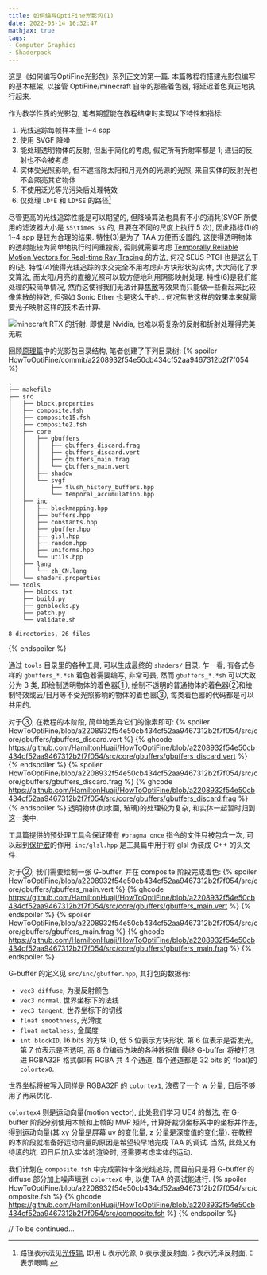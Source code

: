 ```yaml
---
title: 如何编写OptiFine光影包(1)
date: 2022-03-14 16:32:47
mathjax: true
tags:
- Computer Graphics
- Shaderpack
---
```


这是《如何编写OptiFine光影包》系列正文的第一篇. 本篇教程将搭建光影包编写的基本框架, 以接管 OptiFine/minecraft 自带的那些着色器, 将延迟着色真正地执行起来.

<!-- more -->
作为教学性质的光影包, 笔者期望能在教程结束时实现以下特性和指标:
1. 光线追踪每帧样本量 1~4 spp
2. 使用 SVGF 降噪
3. 能处理透明物体的反射, 但出于简化的考虑, 假定所有折射率都是 $1$; 递归的反射也不会被考虑
4. 实体受光照影响, 但不遮挡除太阳和月亮外的光源的光照, 来自实体的反射光也不会照亮其它物体
5. 不使用泛光等光污染后处理特效
6. 仅处理 `LD*E` 和 `LD*SE` 的路径[^1]

尽管更高的光线追踪性能是可以期望的, 但降噪算法也具有不小的消耗(SVGF 所使用的滤波器大小是 `$5\times 5$` 的, 且要在不同的尺度上执行 5 次), 因此指标(1)的 1~4 spp 是较为合理的结果. 特性(3)是为了 TAA 方便而设置的, 这使得透明物体的透射能较为简单地执行时间重投影, 否则就需要考虑 [Temporally Reliable Motion Vectors for Real-time Ray Tracing
](https://sites.cs.ucsb.edu/~lingqi/publications/paper_trmv.pdf) 的方法, 何况 SEUS PTGI 也是这么干的(逃. 特性(4)使得光线追踪的求交完全不用考虑非方块形状的实体, 大大简化了求交算法, 而太阳/月亮的直接光照可以较方便地利用阴影映射处理. 特性(6)是我们能处理的较简单情况, 然而这使得我们无法计算[焦散](https://en.wikipedia.org/wiki/Caustic_(optics))等效果而只能做一些看起来比较像焦散的特效, 但强如 Sonic Ether 也是这么干的... 何况焦散这样的效果本来就需要光子映射这样的技术去计算.

![minecraft RTX 的折射. 即使是 Nvidia, 也难以将复杂的反射和折射处理得完美无瑕](artifacts.png)

回顾[原理篇](https://hamiltonhuaji.github.io/2022/03/05/%E5%A6%82%E4%BD%95%E7%BC%96%E5%86%99OptiFine%E5%85%89%E5%BD%B1%E5%8C%85-%E5%B7%A5%E5%85%B7%E7%AF%87/)中的光影包目录结构, 笔者创建了下列目录树:
{% spoiler HowToOptiFine/commit/a2208932f54e50cb434cf52aa9467312b2f7f054 %}
```text
.
├── makefile
├── src
│   ├── block.properties
│   ├── composite.fsh
│   ├── composite15.fsh
│   ├── composite2.fsh
│   ├── core
│   │   ├── gbuffers
│   │   │   ├── gbuffers_discard.frag
│   │   │   ├── gbuffers_discard.vert
│   │   │   ├── gbuffers_main.frag
│   │   │   └── gbuffers_main.vert
│   │   ├── shadow
│   │   └── svgf
│   │       ├── flush_history_buffers.hpp
│   │       └── temporal_accumulation.hpp
│   ├── inc
│   │   ├── blockmapping.hpp
│   │   ├── buffers.hpp
│   │   ├── constants.hpp
│   │   ├── gbuffer.hpp
│   │   ├── glsl.hpp
│   │   ├── random.hpp
│   │   ├── uniforms.hpp
│   │   └── utils.hpp
│   ├── lang
│   │   └── zh_CN.lang
│   └── shaders.properties
└── tools
    ├── blocks.txt
    ├── build.py
    ├── genblocks.py
    ├── patch.py
    └── validate.sh

8 directories, 26 files
```
{% endspoiler %}

通过 `tools` 目录里的各种工具, 可以生成最终的 `shaders/` 目录. 乍一看, 有各式各样的 `gbuffers_*.*sh` 着色器需要编写, 非常可畏, 然而 `gbuffers_*.*sh` 可以大致分为 3 类, 即绘制透明物体的着色器①, 绘制不透明的普通物体的着色器②和绘制特效或云/日月等不受光照影响的物体的着色器③, 每类着色器的代码都是可以共用的.

对于③, 在教程的本阶段, 简单地丢弃它们的像素即可:
{% spoiler HowToOptiFine/blob/a2208932f54e50cb434cf52aa9467312b2f7f054/src/core/gbuffers/gbuffers_discard.vert %}
{% ghcode https://github.com/HamiltonHuaji/HowToOptiFine/blob/a2208932f54e50cb434cf52aa9467312b2f7f054/src/core/gbuffers/gbuffers_discard.vert %}
{% endspoiler %}
{% spoiler HowToOptiFine/blob/a2208932f54e50cb434cf52aa9467312b2f7f054/src/core/gbuffers/gbuffers_discard.frag %}
{% ghcode https://github.com/HamiltonHuaji/HowToOptiFine/blob/a2208932f54e50cb434cf52aa9467312b2f7f054/src/core/gbuffers/gbuffers_discard.frag %}
{% endspoiler %}
透明物体(如水面, 玻璃)的处理较为复杂, 和实体一起暂时归到这一类中.

工具篇提供的预处理工具会保证带有 `#pragma once` 指令的文件只被包含一次, 可以起到[保护宏](https://en.wikipedia.org/wiki/Include_guard)的作用. `inc/glsl.hpp` 是工具篇中用于将 glsl 伪装成 C++ 的头文件.

对于②, 我们需要绘制一张 G-buffer, 并在 composite 阶段完成着色:
{% spoiler HowToOptiFine/blob/a2208932f54e50cb434cf52aa9467312b2f7f054/src/core/gbuffers/gbuffers_main.vert %}
{% ghcode https://github.com/HamiltonHuaji/HowToOptiFine/blob/a2208932f54e50cb434cf52aa9467312b2f7f054/src/core/gbuffers/gbuffers_main.vert %}
{% endspoiler %}
{% spoiler HowToOptiFine/blob/a2208932f54e50cb434cf52aa9467312b2f7f054/src/core/gbuffers/gbuffers_main.frag %}
{% ghcode https://github.com/HamiltonHuaji/HowToOptiFine/blob/a2208932f54e50cb434cf52aa9467312b2f7f054/src/core/gbuffers/gbuffers_main.frag %}
{% endspoiler %}

G-buffer 的定义见 `src/inc/gbuffer.hpp`, 其打包的数据有:
+ `vec3 diffuse`, 为漫反射颜色
+ `vec3 normal`, 世界坐标下的法线
+ `vec3 tangent`, 世界坐标下的切线
+ `float smoothness`, 光滑度
+ `float metalness`, 金属度
+ `int blockID`, 16 bits 的方块 ID, 低 5 位表示方块形状, 第 6 位表示是否发光, 第 7 位表示是否透明, 高 8 位编码方块的各种数据值
最终 G-buffer 将被打包进 RGBA32F 格式(即有 RGBA 共 4 个通道, 每个通道都是 32 bits 的 float)的 `colortex0`.

世界坐标将被写入同样是 RGBA32F 的 `colortex1`, 浪费了一个 w 分量, 日后不够用了再来优化.

`colortex4` 则是运动向量(motion vector), 此处我们学习 UE4 的做法, 在 G-buffer 阶段分别使用本帧和上帧的 MVP 矩阵, 计算好裁切坐标系中的坐标并作差, 得到运动向量(其 xy 分量是屏幕 uv 的变化量, z 分量是深度值的变化量). 在教程的本阶段就准备好运动向量的原因是希望较早地完成 TAA 的调试. 当然, 此处又有待填的坑, 即日后加入实体的渲染时, 还需要考虑实体的运动.

我们计划在 `composite.fsh` 中完成蒙特卡洛光线追踪, 而目前只是将 G-buffer 的 diffuse 部分加上噪声填到 `colortex6` 中, 以使 TAA 的调试能进行.
{% spoiler HowToOptiFine/blob/a2208932f54e50cb434cf52aa9467312b2f7f054/src/composite.fsh %}
{% ghcode https://github.com/HamiltonHuaji/HowToOptiFine/blob/a2208932f54e50cb434cf52aa9467312b2f7f054/src/composite.fsh %}
{% endspoiler %}

// To be continued...

[^1]: 路径表示法见[光传输](https://hbbalfred.github.io/2015/11/20/light-transport.html), 即用 `L` 表示光源, `D` 表示漫反射面, `S` 表示光泽反射面, `E` 表示眼睛.
